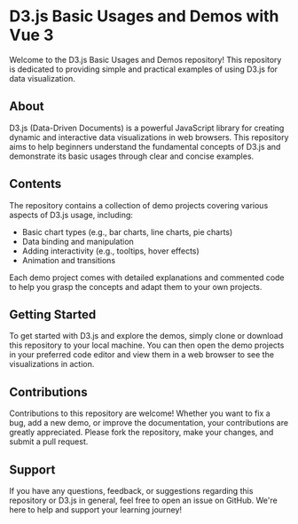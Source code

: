 # D3.js Basic Usages and Demos with Vue 3

Welcome to the D3.js Basic Usages and Demos repository! This repository is dedicated to providing simple and practical examples of using D3.js for data visualization.

## About

D3.js (Data-Driven Documents) is a powerful JavaScript library for creating dynamic and interactive data visualizations in web browsers. This repository aims to help beginners understand the fundamental concepts of D3.js and demonstrate its basic usages through clear and concise examples.

## Contents

The repository contains a collection of demo projects covering various aspects of D3.js usage, including:

- Basic chart types (e.g., bar charts, line charts, pie charts)
- Data binding and manipulation
- Adding interactivity (e.g., tooltips, hover effects)
- Animation and transitions

Each demo project comes with detailed explanations and commented code to help you grasp the concepts and adapt them to your own projects.

## Getting Started

To get started with D3.js and explore the demos, simply clone or download this repository to your local machine. You can then open the demo projects in your preferred code editor and view them in a web browser to see the visualizations in action.

## Contributions

Contributions to this repository are welcome! Whether you want to fix a bug, add a new demo, or improve the documentation, your contributions are greatly appreciated. Please fork the repository, make your changes, and submit a pull request.

## Support

If you have any questions, feedback, or suggestions regarding this repository or D3.js in general, feel free to open an issue on GitHub. We're here to help and support your learning journey!

